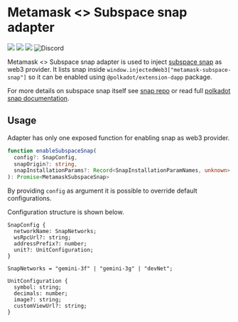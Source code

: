 # Metamask <> Subspace snap adapter
![](https://github.com/subspace/metamask-snap-subspace/workflows/ci/badge.svg)
![](https://img.shields.io/github/license/subspace/metamask-snap-subspace)
![](https://img.shields.io/badge/yarn-%3E%3D1.17.0-orange.svg?style=flat-square)
![Discord](https://img.shields.io/discord/864285291518361610?color=blue&label=Discord&logo=discord)

Metamask <> Subspace snap adapter is used to inject [subspace snap](https://github.com/subspace/metamask-snap-subspace) as web3 provider. It lists snap inside `window.injectedWeb3["metamask-subspace-snap"]` so it can be enabled using `@polkadot/extension-dapp` package.  

For more details on subspace snap itself see [snap repo](https://github.com/subspace/metamask-snap-subspace) or read full [polkadot snap documentation](https://github.com/chainsafe/metamask-snap-polkadot/wiki).

## Usage

Adapter has only one exposed function for enabling snap as web3 provider.

```typescript
function enableSubspaceSnap(
  config?: SnapConfig,
  snapOrigin?: string,
  snapInstallationParams?: Record<SnapInstallationParamNames, unknown> = {}
): Promise<MetamaskSubspaceSnap>
```

By providing `config` as argument it is possible to override default configurations.

Configuration structure is shown below.

```
SnapConfig {
  networkName: SnapNetworks;
  wsRpcUrl?: string;
  addressPrefix?: number;
  unit?: UnitConfiguration;
}

SnapNetworks = "gemini-3f" | "gemini-3g" | "devNet";

UnitConfiguration {
  symbol: string;
  decimals: number;
  image?: string;
  customViewUrl?: string;
}
```

